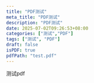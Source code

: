 ```yaml
---
title: "PDF测试"
meta_title: "PDF测试"
description: "PDF测试"
date: 2025-07-02T09:26:53+08:00
categories: ["测试","PDF"]
tags: ["测试", "PDF"]
draft: false
isPDF: true
pdfPath: "test.pdf"
---
```


测试pdf
